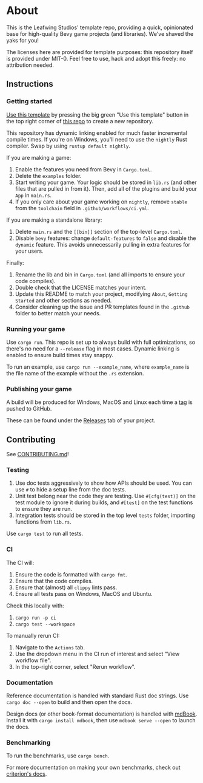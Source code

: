 # About

This is the Leafwing Studios' template repo, providing a quick, opinionated base for high-quality Bevy game projects (and libraries).
We've shaved the yaks for you!

The licenses here are provided for template purposes: this repository itself is provided under MIT-0.
Feel free to use, hack and adopt this freely: no attribution needed.

## Instructions

### Getting started

[Use this template](https://github.com/Leafwing-Studios/template-repo/generate) by pressing the big green "Use this template" button in the top right corner of [this repo](https://github.com/Leafwing-Studios/template-repo) to create a new repository.

This repository has dynamic linking enabled for much faster incremental compile times.
If you're on Windows, you'll need to use the `nightly` Rust compiler.
Swap by using `rustup default nightly`.

If you are making a game:

1. Enable the features you need from Bevy in `Cargo.toml`.
2. Delete the `examples` folder.
3. Start writing your game. Your logic should be stored in `lib.rs` (and other files that are pulled in from it).
Then, add all of the plugins and build your `App` in `main.rs`.
4. If you only care about your game working on `nightly`, remove `stable` from the `toolchain` field in `.github/workflows/ci.yml`.

If you are making a standalone library:

1. Delete `main.rs` and the `[[bin]]` section of the top-level `Cargo.toml`.
2. Disable `bevy` features: change `default-features` to `false` and disable the `dynamic` feature. This avoids unnecessarily pulling in extra features for your users.

Finally:

1. Rename the lib and bin in `Cargo.toml` (and all imports to ensure your code compiles).
2. Double check that the LICENSE matches your intent.
3. Update this README to match your project, modifying `About`, `Getting Started` and other sections as needed.
4. Consider cleaning up the issue and PR templates found in the `.github` folder to better match your needs.

### Running your game

Use `cargo run`.
This repo is set up to always build with full optimizations, so there's no need for a `--release` flag in most cases.
Dynamic linking is enabled to ensure build times stay snappy.

To run an example, use `cargo run --example_name`, where `example_name` is the file name of the example without the `.rs` extension.

### Publishing your game

A build will be produced for Windows, MacOS and Linux each time a [tag](https://docs.github.com/en/desktop/contributing-and-collaborating-using-github-desktop/managing-commits/managing-tags) is pushed to GitHub.

These can be found under the [Releases](https://docs.github.com/en/rest/reference/releases) tab of your project.

## Contributing

See [CONTRIBUTING.md](https://github.com/Leafwing-Studios/template-repo/blob/main/CONTRIBUTING.md)!

### Testing

1. Use doc tests aggressively to show how APIs should be used.
You can use `#` to hide a setup line from the doc tests.
2. Unit test belong near the code they are testing. Use `#[cfg(test)]` on the test module to ignore it during builds, and `#[test]` on the test functions to ensure they are run.
3. Integration tests should be stored in the top level `tests` folder, importing functions from `lib.rs`.

Use `cargo test` to run all tests.

### CI

The CI will:

1. Ensure the code is formatted with `cargo fmt`.
2. Ensure that the code compiles.
3. Ensure that (almost) all `clippy` lints pass.
4. Ensure all tests pass on Windows, MacOS and Ubuntu.

Check this locally with:

1. `cargo run -p ci`
2. `cargo test --workspace`

To manually rerun CI:

1. Navigate to the `Actions` tab.
2. Use the dropdown menu in the CI run of interest and select "View workflow file".
3. In the top-right corner, select "Rerun workflow".

### Documentation

Reference documentation is handled with standard Rust doc strings.
Use `cargo doc --open` to build and then open the docs.

Design docs (or other book-format documentation) is handled with [mdBook](https://rust-lang.github.io/mdBook/index.html).
Install it with `cargo install mdbook`, then use `mdbook serve --open` to launch the docs.

### Benchmarking

To run the benchmarks, use `cargo bench`.

For more documentation on making your own benchmarks, check out [criterion's docs](https://bheisler.github.io/criterion.rs/book/index.html).
